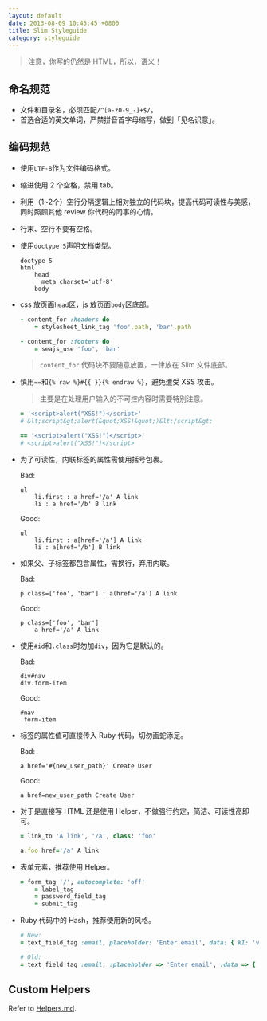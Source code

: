 ```yaml
---
layout: default
date: 2013-08-09 10:45:45 +0800
title: Slim Styleguide
category: styleguide
---
```


> 注意，你写的仍然是 HTML，所以，语义！

## 命名规范

- 文件和目录名，必须匹配`/^[a-z0-9_-]+$/`。
- 首选合适的英文单词，严禁拼音首字母缩写，做到「见名识意」。

## 编码规范

- 使用`UTF-8`作为文件编码格式。
- 缩进使用 2 个空格，禁用 tab。
- 利用（1~2个）空行分隔逻辑上相对独立的代码块，提高代码可读性与美感，同时照顾其他 review 你代码的同事的心情。
- 行末、空行不要有空格。
- 使用`doctype 5`声明文档类型。

  ```
  doctype 5
  html
      head
        meta charset='utf-8'
      body
  ```

- css 放页面`head`区，js 放页面`body`区底部。

  ```ruby
  - content_for :headers do
      = stylesheet_link_tag 'foo'.path, 'bar'.path

  - content_for :footers do
      = seajs_use 'foo', 'bar'
  ```

  > `content_for` 代码块不要随意放置，一律放在 Slim 文件底部。

- 慎用`==`和`{% raw %}#{{ }}{% endraw %}`，避免遭受 XSS 攻击。
  > 主要是在处理用户输入的不可控内容时需要特别注意。

  ```ruby
  = '<script>alert("XSS!")</script>'
  # &lt;script&gt;alert(&quot;XSS!&quot;)&lt;/script&gt;

  == '<script>alert("XSS!")</script>'
  # <script>alert("XSS!")</script>
  ```

- 为了可读性，内联标签的属性需使用括号包裹。

  <p class="bad">Bad:</p>

  ```
  ul
      li.first : a href='/a' A link
      li : a href='/b' B link
  ```

  <p class="good">Good:</p>

  ```
  ul
      li.first : a[href='/a'] A link
      li : a[href='/b'] B link
  ```

- 如果父、子标签都包含属性，需换行，弃用内联。

  <p class="bad">Bad:</p>

  ```
  p class=['foo', 'bar'] : a(href='/a') A link
  ```

  <p class="good">Good:</p>

  ```
  p class=['foo', 'bar']
      a href='/a' A link
  ```

- 使用`#id`和`.class`时勿加`div`，因为它是默认的。

  <p class="bad">Bad:</p>

  ```
  div#nav
  div.form-item
  ```

  <p class="good">Good:</p>

  ```
  #nav
  .form-item
  ```

- 标签的属性值可直接传入 Ruby 代码，切勿画蛇添足。

  <p class="bad">Bad:</p>

  ```
  a href='#{new_user_path}' Create User
  ```

  <p class="good">Good:</p>

  ```
  a href=new_user_path Create User
  ```

- 对于是直接写 HTML 还是使用 Helper，不做强行约定，简洁、可读性高即可。

  ```ruby
  = link_to 'A link', '/a', class: 'foo'

  a.foo href='/a' A link
  ```

- 表单元素，推荐使用 Helper。

  ```ruby
  = form_tag '/', autocomplete: 'off'
      = label_tag
      = password_field_tag
      = submit_tag
  ```

- Ruby 代码中的 Hash，推荐使用新的风格。

  ```ruby
  # New:
  = text_field_tag :email, placeholder: 'Enter email', data: { k1: 'v1', k2: 'v2' }

  # Old:
  = text_field_tag :email, :placeholder => 'Enter email', :data => { :k1 => 'v1', :k2 => 'v2' }
  ```

## Custom Helpers

Refer to [Helpers.md](https://github.com/eDoctor/eRails/blob/2.x/Helpers.md).
